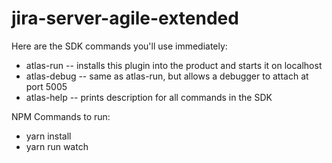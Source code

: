# jira-server-agile-extended

Here are the SDK commands you'll use immediately:

- atlas-run   -- installs this plugin into the product and starts it on localhost
- atlas-debug -- same as atlas-run, but allows a debugger to attach at port 5005
- atlas-help  -- prints description for all commands in the SDK

NPM Commands to run:
- yarn install
- yarn run watch
